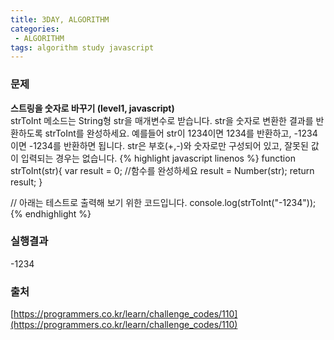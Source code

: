 ```yaml
---
title: 3DAY, ALGORITHM
categories:
 - ALGORITHM
tags: algorithm study javascript
---
```


### 문제
**스트링을 숫자로 바꾸기 (level1, javascript)**<br />
strToInt 메소드는 String형 str을 매개변수로 받습니다.
str을 숫자로 변환한 결과를 반환하도록 strToInt를 완성하세요.
예를들어 str이 1234이면 1234를 반환하고, -1234이면 -1234를 반환하면 됩니다.
str은 부호(+,-)와 숫자로만 구성되어 있고, 잘못된 값이 입력되는 경우는 없습니다.
{% highlight javascript linenos %}
function strToInt(str){
  var result = 0;
  //함수를 완성하세요
  result = Number(str);
  return result;
}

// 아래는 테스트로 출력해 보기 위한 코드입니다.
console.log(strToInt("-1234"));
{% endhighlight %}

### 실행결과
-1234

### 출처
[https://programmers.co.kr/learn/challenge_codes/110](https://programmers.co.kr/learn/challenge_codes/110)
